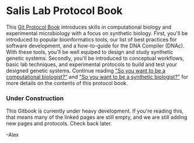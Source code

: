 # Salis Lab Protocol Book

This [Git Protocol Book](https://www.gitbook.com/) introduces skills in computational biology and experimental microbiology with a focus on synthetic biology. First, you'll be introduced to popular bioinformatics tools, our list of best practices for software development, and a how-to-guide for the DNA Compiler \(DNAc\). With these tools, you'll be well equiped to design and study synthetic genetic systems. Secondly, you'll be introduced to conceptual workflows, basic lab techniques, and experimental protocols to build and test your designed genetic systems. Continue reading ["So you want to be a computational biologist?"](compwork.md) and ["So you want to be a synthetic biologist?"](expwork.md) for more details on the contents of this protocol book.

### Under Construction

This Gitbook is currently under heavy development. If you're reading this, that means many of the linked pages are still empty, and we are still adding new pages and protocols. Check back later.

-Alex

